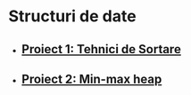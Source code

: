 # Structuri de date

* ## [Proiect 1: Tehnici de Sortare](Proiect_1)
* ## [Proiect 2: Min-max heap](Proiect_2)
